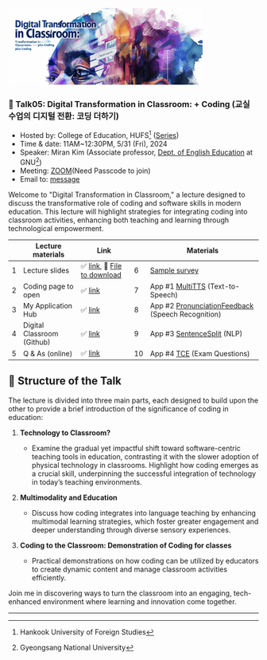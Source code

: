 ![](https://github.com/MK316/workshops/raw/main/20240531_hufs/image0531.png)

### 🌿 Talk05: Digital Transformation in Classroom: + Coding (교실 수업의 디지털 전환: 코딩 더하기)

+ Hosted by: College of Education, HUFS[^1] ([Series](https://builder.hufs.ac.kr/user/boardList.action?command=view&page=1&boardId=26502&boardSeq=185037850))
+ Time & date: 11AM~12:30PM, 5/31 (Fri), 2024
+ Speaker: Miran Kim (Associate professor, [Dept. of English Education](https://englishedu.gnu.ac.kr) at GNU[^2])
+ Meeting: [ZOOM](https://us02web.zoom.us/j/9273550402?pwd=U1grckNhN25xUEkzN3lFcjdqWjVHZz09)(Need Passcode to join)
+ Email to: [message](https://share.hsforms.com/1Av0hl41zRH-ldBftgLjM4Qqhro2)

Welcome to "Digital Transformation in Classroom," a lecture designed to discuss the transformative role of coding and software skills in modern education. This lecture will highlight strategies for integrating coding into classroom activities, enhancing both teaching and learning through technological empowerment.



||Lecture materials | Link||Materials|
|--|--|--|--|--|
|1|Lecture slides|✅ [link](https://github.com/MK316/workshops/blob/main/20240531_hufs/Hufs0531_slides.pdf), 💾 [File to download](https://github.com/MK316/workshops/raw/main/20240531_hufs/Hufs0531_slides.pdf)|6| [Sample survey](https://forms.gle/mQL9bWABHsdX89Bk9)|
|2|Coding page to open|✅ [link](https://github.com/MK316/workshops/blob/main/20240531_hufs/240531_HUFS.ipynb)|7| App #1 [MultiTTS](https://mk-316-MultiTTS.hf.space) (Text-to-Speech)|
|3|My Application Hub|✅ [link](https://mrkim21.github.io)|8|App #2 [PronunciationFeedback](https://mk-316-pronunciationfeedback.hf.space) (Speech Recognition)|
|4|Digital Classroom (Github)|✅ [link](https://github.com/MK316/Spring2024/blob/main/README.md)|9|App #3 [SentenceSplit](https://mk-316-splitsentences.hf.space) (NLP)|
|5|Q & As (online)|✅ [link](https://padlet.com/mirankim316/hufs0531)|10|App #4 [TCE](https://mk-316-TCE-hf.space) (Exam Questions)|

## 📙 Structure of the Talk

The lecture is divided into three main parts, each designed to build upon the other to provide a brief introduction of the significance of coding in education:

1. **Technology to Classroom?**
   - Examine the gradual yet impactful shift toward software-centric teaching tools in education, contrasting it with the slower adoption of physical technology in classrooms. Highlight how coding emerges as a crucial skill, underpinning the successful integration of technology in today’s teaching environments.

2. **Multimodality and Education**
   - Discuss how coding integrates into language teaching by enhancing multimodal learning strategies, which foster greater engagement and deeper understanding through diverse sensory experiences.

3. **Coding to the Classroom: Demonstration of Coding for classes**
   - Practical demonstrations on how coding can be utilized by educators to create dynamic content and manage classroom activities efficiently.


Join me in discovering ways to turn the classroom into an engaging, tech-enhanced environment where learning and innovation come together.

---
[^1]: Hankook University of Foreign Studies
[^2]: Gyeongsang National University

